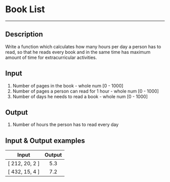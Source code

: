 # Book List
---

## Description
Write a function which calculates how many hours per day a person has to read, so that he reads every book and in the same time has maximum amount of time for extracurricular activities.

## Input
1. Number of pages in the book - whole num [0 - 1000]
2. Number of pages a person can read for 1 hour - whole num [0 - 1000]
3. Number of days he needs to read a book - whole num [0 - 1000]

## Output
1. Number of hours the person has to read every day

## Input & Output examples

|      Input     |   Output  |
| -------------- | :-------: |
| [ 212, 20, 2 ] |    5.3    |
| [ 432, 15, 4 ] |    7.2    |